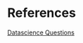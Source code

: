 # References
[Datascience Questions](https://github.com/iNeuronai/interview-question-data-science-)


